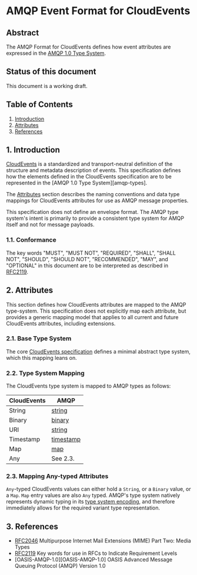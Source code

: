 # AMQP Event Format for CloudEvents

## Abstract

The AMQP Format for CloudEvents defines how event attributes are expressed in
the [AMQP 1.0 Type System][type-system].

## Status of this document

This document is a working draft.

## Table of Contents

1. [Introduction](#1-introduction)
2. [Attributes](#2-attributes)
3. [References](#3-references)

## 1. Introduction

[CloudEvents][CE] is a standardized and transport-neutral definition of the
structure and metadata description of events. This specification defines how
the elements defined in the CloudEvents specification are to be represented in
the [AMQP 1.0 Type System][amqp-types].

The [Attributes](#2-attributes) section describes the naming conventions and
data type mappings for CloudEvents attributes for use as AMQP message
properties.

This specification does not define an envelope format. The AMQP type system's
intent is primarily to provide a consistent type system for AMQP itself and
not for message payloads.

### 1.1. Conformance

The key words "MUST", "MUST NOT", "REQUIRED", "SHALL", "SHALL NOT", "SHOULD",
"SHOULD NOT", "RECOMMENDED", "MAY", and "OPTIONAL" in this document are to be
interpreted as described in [RFC2119][RFC2119].

## 2. Attributes

This section defines how CloudEvents attributes are mapped to the AMQP
type-system. This specification does not explicitly map each attribute, but
provides a generic mapping model that applies to all current and future
CloudEvents attributes, including extensions.

### 2.1. Base Type System

The core [CloudEvents specification][CE] defines a minimal abstract type
system, which this mapping leans on.

### 2.2. Type System Mapping

The CloudEvents type system is mapped to AMQP types as follows:

| CloudEvents | AMQP
|-------------|-------------------------------------------------------------
| String      | [string][AMQP-String]
| Binary      | [binary][AMQP-Binary]
| URI         | [string][AMQP-String]
| Timestamp   | [timestamp][AMQP-Timestamp]
| Map         | [map][AMQP-Map]
| Any         | See 2.3.

### 2.3. Mapping Any-typed Attributes

`Any`-typed CloudEvents values can either hold a `String`, or a `Binary`
value, or a `Map`. `Map` entry values are also `Any` typed. AMQP's type
system natively represents dynamic typing in its [type system
encoding][type-system-encoding], and therefore immediately allows for the required
variant type representation.

## 3. References

* [RFC2046][RFC2046] Multipurpose Internet Mail Extensions (MIME) Part Two:
  Media Types
* [RFC2119][RFC2119] Key words for use in RFCs to Indicate Requirement Levels
* [OASIS-AMQP-1.0][OASIS-AMQP-1.0] OASIS Advanced Message Queuing Protocol (AMQP) Version 1.0

[CE]: ./spec.md
[Content-Type]: https://tools.ietf.org/html/rfc7231#section-3.1.1.5
[type-system]: https://docs.oasis-open.org/amqp/core/v1.0/os/amqp-core-types-v1.0-os.html
[type-system-encoding]: http://docs.oasis-open.org/amqp/core/v1.0/os/amqp-core-types-v1.0-os.html#section-encodings
[AMQP-String]: http://docs.oasis-open.org/amqp/core/v1.0/os/amqp-core-types-v1.0-os.html#type-string
[AMQP-Binary]: http://docs.oasis-open.org/amqp/core/v1.0/os/amqp-core-types-v1.0-os.html#type-binary
[AMQP-Timestamp]: http://docs.oasis-open.org/amqp/core/v1.0/os/amqp-core-types-v1.0-os.html#type-timestamp
[AMQP-Map]: http://docs.oasis-open.org/amqp/core/v1.0/os/amqp-core-types-v1.0-os.html#type-map
[AMQP-DescribedType]: http://docs.oasis-open.org/amqp/core/v1.0/os/amqp-core-types-v1.0-os.html#doc-idp38080
[RFC2046]: https://tools.ietf.org/html/rfc2046
[RFC2119]: https://tools.ietf.org/html/rfc2119
[RFC4627]: https://tools.ietf.org/html/rfc4627
[RFC4648]: https://tools.ietf.org/html/rfc4648
[RFC6839]: https://tools.ietf.org/html/rfc6839#section-3.1
[RFC8259]: https://tools.ietf.org/html/rfc8259
